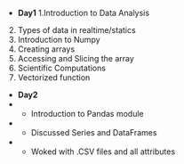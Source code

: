 - **Day1**
1.Introduction to Data Analysis<br>
2. Types of data in realtime/statics<br>
3. Introduction to Numpy<br>
4. Creating arrays<br>
5. Accessing and Slicing the array<br>
6. Scientific Computations<br>
7. Vectorized function
- **Day2**
-   - Introduction to Pandas module
-   - Discussed Series and DataFrames
-   - Woked with .CSV files and all attributes
